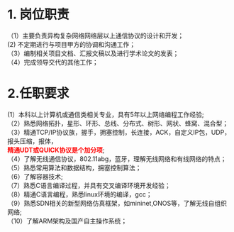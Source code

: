 # 1. 岗位职责
（1）主要负责异构复杂网络网络层以上通信协议的设计和开发；  
 (2) 不定期进行与项目甲方的协调和沟通工作；  
（3）编制相关项目文档、汇报文稿以及进行学术论文的发表；  
（4）完成领导交代的其他工作；  
# 2.任职要求
 (1）本科以上计算机或通信类相关专业，具有5年以上网络编程工作经验;  
（2）熟悉网络拓扑，星形、环形、总线、分布式、树形、网状、蜂窝、混合型；  
（3）精通TCP/IP协议族，握手，拥塞控制，长连接，ACK，自定义IP包，UDP，报头压缩，报体，  
<font color=red>**精通UDT或QUICK协议是个加分项**</font>;  
（4）了解无线通信协议，802.11abg，蓝牙，理解无线网络和有线网络的特点；  
（5）熟悉常用算法和数据结构，拥塞控制算法；  
（6）了解容器技术;  
（7）熟悉C语言编译过程，并具有交叉编译环境开发经验；  
（8）精通C语言编程，熟悉linux环境的编译，gcc；  
（9）熟悉SDN相关的新型网络仿真框架，如mininet,ONOS等，了解无线自组织网络;  
（10）了解ARM架构及国产自主操作系统；  
